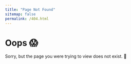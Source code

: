 ```yaml
---
title: "Page Not Found"
sitemap: false
permalink: /404.html
---
```


# Oops 😱

Sorry, but the page you were trying to view does not exist. 🤔

